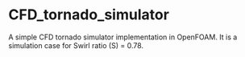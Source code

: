 # CFD_tornado_simulator
A simple CFD tornado simulator implementation in OpenFOAM.
It is a simulation case for Swirl ratio (S) = 0.78.
